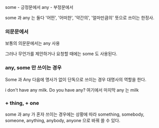 some - 긍정문에서 
any - 부정문에서

some 과 any 는 둘다  '어떤', '어떠한', '약간의', '얼마만큼의' 뜻으로 쓰이는 한정사.

### 의문문에서

보통의 의문문에서는 any 사용

그러나 무언가를 제안하거나 요청할 때에는 some 도 사용된다.

### any, some 만 쓰이는 경우

Some 과 Any 다음에 명사가 없이 단독으로 쓰이는 경우 대명사의 역할을 한다. 

i don't have any milk. Do you have any?
여기에서 마지막 any 는 milk

### + thing, + one

some 과 any 가 혼자 쓰이는 경우에는 상황에 따라 something, somebody, someone, anything, anybody, anyone 으로 바꿔 쓸 수 있다.

